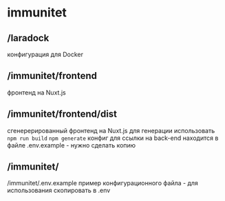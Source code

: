 # immunitet

## /laradock  
конфигурация для Docker
## /immunitet/frontend 
фронтенд на Nuxt.js
## /immunitet/frontend/dist 
сгенерерированный фронтенд на Nuxt.js
для генерации использовать 
```npm run build``` 
```npm generate```
конфиг для ссылки на back-end находится в файле .env.example - нужно сделать копию

## /immunitet/
/immunitet/.env.example пример конфигурационного файла - для использования скопировать в .env
